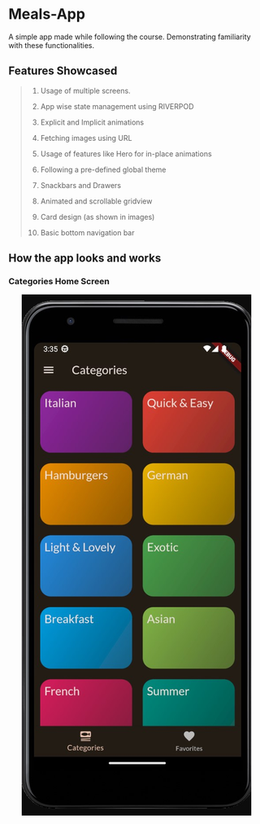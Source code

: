 # Meals-App
A simple app made while following the course. Demonstrating familiarity with these functionalities.

## Features Showcased
> 1. Usage of multiple screens.
>
> 2. App wise state management using RIVERPOD
>
> 3. Explicit and Implicit animations
>
> 4. Fetching images using URL
>
> 5. Usage of features like Hero for in-place animations
> 
> 6. Following a pre-defined global theme 
>
> 7. Snackbars and Drawers
>
> 8. Animated and scrollable gridview
>
> 9. Card design (as shown in images)
>
> 10. Basic bottom navigation bar

## How the app looks and works
### Categories Home Screen
<p align="center">
  <img src="https://github.com/iamsuteerth/Meals-App/blob/main/demo_images/Categories_HomePage.jpg"/>
</p>
